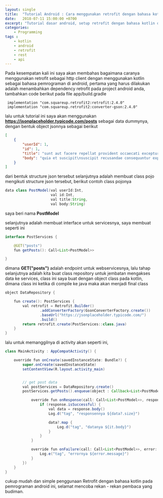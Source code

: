 ```yaml
---
layout: single
title:  "Tutorial Android : Cara menggunakan retrofit dengan bahasa kotlin"
date:   2018-07-11 15:00:00 +0700
excerpt: "Tutorial dasar android, setup retrofit dengan bahasa kotlin di android programming"
categories: 
    - Programming
tags : 
    - kotlin
    - android
    - retrofit
    - rest
    - api
---
```


Pada kesempatan kali ini saya akan membahas bagaimana caranya menggunakan retrofit sebagai http client dengan menggunakan kotlin sebagai bahasa pemrograman di android, pertama yang harus dilakukan adalah menambahkan dependency retrofit pada project android anda, tambahkan code berikut pada file app/build.gradle

```
 implementation "com.squareup.retrofit2:retrofit:2.4.0"
 implementation "com.squareup.retrofit2:converter-gson:2.4.0"
```

lalu untuk tutorial ini saya akan menggunakan **https://jsonplaceholder.typicode.com/posts** sebagai data dummynya, dengan bentuk object jsonnya sebagai berikut

```json
[
	{
		"userId": 1,
		"id": 1,
		"title": "sunt aut facere repellat provident occaecati excepturi optio reprehenderit",
		"body": "quia et suscipit\nsuscipit recusandae consequuntur expedita et cum\nreprehenderit molestiae ut ut quas totam\nnostrum rerum est autem sunt rem eveniet architecto"
	}
]
```

dari bentuk structure  json tersebut selanjutnya adalah membuat class pojo mengikuti structure json tersebut, berikut contoh class pojonya

```java
data class PostModel(val userId:Int,
                     val id:Int,
                     val title:String,
                     val body:String)
```

saya beri nama **PostModel** 

selanjutnya adalah membuat interface untuk servicesnya, saya membuat seperti ini

```java
interface PostServices {

    @GET("posts")
    fun getPosts(): Call<List<PostModel>>

}
```

dimana **GET("posts")** adalah endpoint untuk webservicesnya, lalu tahap selanjutnya adalah kita buat class repository untuk jembatan mengakses data ke services, class ini saya buat dengan object class pada kotlin, dimana class ini ketika di compile ke java maka akan menjadi final class

```java
object DataRepository {

    fun create(): PostServices {
        val retrofit = Retrofit.Builder()
                .addConverterFactory(GsonConverterFactory.create())
                .baseUrl("https://jsonplaceholder.typicode.com/")
                .build()
        return retrofit.create(PostServices::class.java)
    }
}
```

lalu untuk memanggilnya di activity akan seperti ini,

```java
class MainActivity : AppCompatActivity() {

    override fun onCreate(savedInstanceState: Bundle?) {
        super.onCreate(savedInstanceState)
        setContentView(R.layout.activity_main)


        // get post data
        val postServices = DataRepository.create()
        postServices.getPosts().enqueue(object : Callback<List<PostModel>> {

            override fun onResponse(call: Call<List<PostModel>>, response: Response<List<PostModel>>) {
                if (response.isSuccessful) {
                    val data = response.body()
                    Log.d("tag", "responsennya ${data?.size}")

                    data?.map {
                        Log.d("tag", "datanya ${it.body}")
                    }
                }
            }

            override fun onFailure(call: Call<List<PostModel>>, error: Throwable) {
                Log.e("tag", "errornya ${error.message}")
            }
        })
    }
}
```

cukup mudah dan simple penggunaan Retrofit dengan bahasa kotlin pada pemrograman android ini, 
selamat mencoba rekan - rekan pembaca yang budiman.
